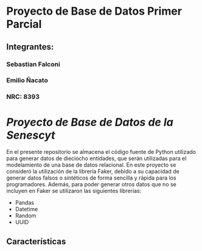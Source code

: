 # Proyecto de Base de Datos Primer Parcial
## Integrantes:
### Sebastian Falconi
### Emilio Ñacato
### NRC: 8393

# _Proyecto de Base de Datos de la Senescyt_

En el presente repositorio se almacena el código fuente de Python utilizado para  generar datos de dieciocho entidades, que serán utilizadas para el modelamiento de una base de datos relacional. En este proyecto se consideró la utilización de la librería Faker, debido a su capacidad de generar datos falsos o sintéticos de forma sencilla y rápida para los programadores. Además, para poder generar otros datos que no se incluyen en Faker se utilizaron las siguientes librerías:

- Pandas
- Datetime
- Random
- UUID

## Características

